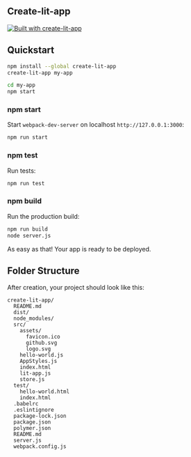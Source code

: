 ## Create-lit-app

[![Built with create-lit-app](https://img.shields.io/badge/built%20with-create--lit--app-blue.svg)](https://github.com/thepassle/create-lit-app) 

## Quickstart

```sh
npm install --global create-lit-app
create-lit-app my-app

cd my-app
npm start
```

### npm start

Start `webpack-dev-server` on localhost `http://127.0.0.1:3000`:

```sh
npm run start
```

### npm test

Run tests:

```sh
npm run test
```

### npm build

Run the production build:

```sh
npm run build
node server.js
```

As easy as that! Your app is ready to be deployed.

## Folder Structure

After creation, your project should look like this:

```
create-lit-app/
  README.md
  dist/
  node_modules/
  src/
    assets/
      favicon.ico
      github.svg
      logo.svg
    hello-world.js
    AppStyles.js
    index.html
    lit-app.js
    store.js
  test/
    hello-world.html
    index.html
  .babelrc
  .eslintignore
  package-lock.json
  package.json
  polymer.json
  README.md
  server.js
  webpack.config.js
```